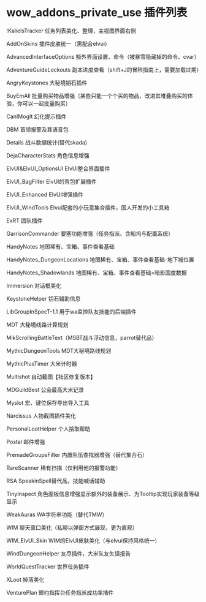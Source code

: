 wow_addons_private_use
插件列表
======================

!KalielsTracker 任务列表美化、整理，主视图界面右侧

AddOnSkins 插件皮肤统一（需配合elvui）

AdvancedInterfaceOptions 额外界面设置、命令（被暴雪隐藏掉的命令、cvar）

AdventureGuideLockouts 副本进度查看（shift+J的冒险指南上，需要加载过期）

AngryKeystones 大秘境钥石插件

BuyEmAll 批量购买物品增强（某些只能一个个买的物品，改进其堆叠购买的体验，你可以一起批量购买）

CanIMogIt 幻化提示插件

DBM 首领报警及其语音包

Details 战斗数据统计(替代skada)

DejaCharacterStats 角色信息增强

ElvUI&ElvUI_OptionsUI ElvUI整合界面插件

ElvUI_BagFilter ElvUI的背包扩展插件

ElvUI_Enhanced ElvUI增强插件

ElvUI_WindTools Elvui配套的小玩意集合插件，国人开发的小工具箱

ExRT 团队插件

GarrisonCommander 要塞功能增强（任务指派、含船坞与配置系统）

HandyNotes 地图稀有、宝箱、事件查看基础

HandyNotes_DungeonLocations 地图稀有、宝箱、事件查看基础-地下城位置

HandyNotes_Shadowlands 地图稀有、宝箱、事件查看基础=暗影国度数据

Immersion 对话框美化

KeystoneHelper 钥石辅助信息

LibGroupInSpecT-1.1 用于wa监控队友技能的后端插件

MDT 大秘境线路计算规划

MikScrollingBattleText（MSBT战斗浮动信息，parrot替代品）

MythicDungeonTools MDT大秘境路线规划

MythicPlusTimer 大米计时器

Multishot 自动截图【社区修复版本】

MDGuildBest 公会最高大米记录

Myslot 宏、键位保存导出导入工具

Narcissus 人物截图插件美化

PersonalLootHelper 个人拾取帮助

Postal 邮件增强

PremadeGroupsFilter 内置队伍查找器增强（替代集合石）

RareScanner 稀有扫描（仅利用他的报警功能）

RSA SpeakinSpell替代品，技能喊话辅助

TinyInspect 角色面板信息增强显示额外的装备展示、为Tooltip实现玩家装备等级显示

WeakAuras WA字符串功能（替代TMW）

WIM 聊天窗口美化（私聊以弹窗方式展现，更为直观）

WIM_ElvUI_Skin  WIM的ElvUI皮肤美化（与elvui保持风格统一）

WindDungeonHelper  友尽插件，大米队友失误报告

WorldQuestTracker 世界任务插件

XLoot 掉落美化

VenturePlan 盟约指挥台任务指派成功率插件
